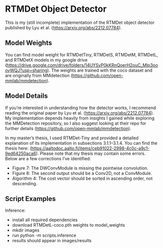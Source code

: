 # RTMDet Object Detector
This is my (still incomplete) implementation of the RTMDet object detector published by Lyu et al. (https://arxiv.org/abs/2212.07784). 

## Model Weights
You can find model weight for RTMDetTiny, RTMDetS, RTMDetM, RTMDetL, and RTMDetX models in my google drive (https://drive.google.com/drive/folders/14UYSyP0kKRnQoerH2ouC_Mlp3oooyWQJ?usp=sharing). The weights are trained with the coco dataset and are originally from MMdetection (https://github.com/open-mmlab/mmdetection). 

## Model Details
If you’re interested in understanding how the detector works, I recommend reading the original paper by Lyu et al. (https://arxiv.org/abs/2212.07784). My implementation depends heavily from insights I gained while exploring the MMDetection repository, so I also suggest looking at their repo for further details (https://github.com/open-mmlab/mmdetection).

In my master’s thesis, I used RTMDet-Tiny and provided a detailed explanation of its implementation in subsections 3.1.1–3.1.4. You can find the thesis here: (https://aaltodoc.aalto.fi/items/ceb91022-2998-4c0c-a9c1-9ed64250aca6). Please note that my thesis may contain some errors. Below are a few corrections I’ve identified:
- Figure 7: The DWConvModule is missing the pointwise convolution.
- Figure 8: The second output should be a Conv2D, not a ConvModule.
- Algorithm 4: The cost vector should be sorted in ascending order, not descending.

## Script Examples
Inference:
- install all required dependencies
- download RTMDetL-coco.pth weights to model_weights
- mkdir images
- run python -m scripts.inference
- results should appear in images/results 